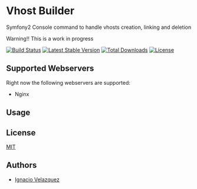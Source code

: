 Vhost Builder
=============

Symfony2 Console command to handle vhosts creation, linking and deletion

Warning!! This is a work in progress

[![Build Status](https://api.travis-ci.org/nass600/vhost-builder.svg?branch=master)](https://travis-ci.org/nass600/vhost-builder)
[![Latest Stable Version](https://poser.pugx.org/nass600/vhost-builder/v/stable.png)](https://packagist.org/packages/nass600/vhost-builder)
[![Total Downloads](https://poser.pugx.org/nass600/vhost-builder/downloads.png)](https://packagist.org/packages/nass600/vhost-builder)
[![License](https://poser.pugx.org/nass600/vhost-builder/license.svg)](https://packagist.org/packages/nass600/vhost-builder)

Supported Webservers
--------------------

Right now the following webservers are supported:

+ Nginx


Usage
-----


License
-------

[MIT](LICENSE)


Authors
-------

+ [Ignacio Velazquez](http://ignaciovelazquez.es)
